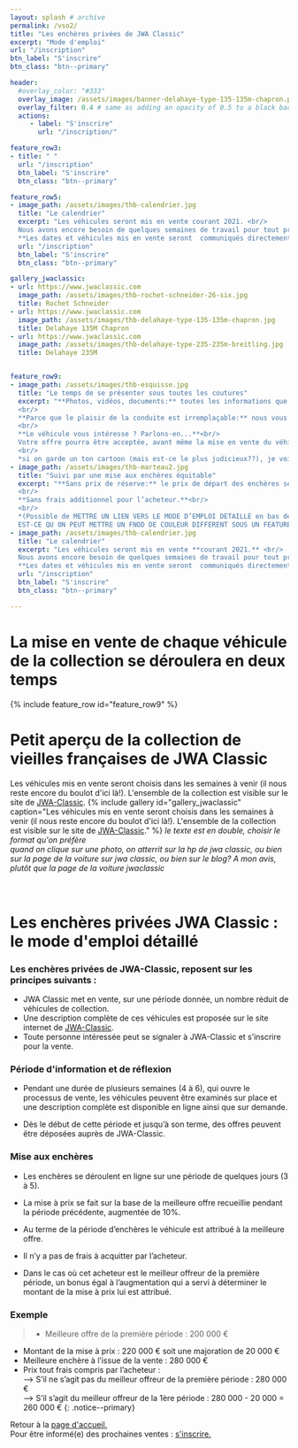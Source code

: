 ```yaml
---
layout: splash # archive
permalink: /vso2/
title: "Les enchères privées de JWA Classic"
excerpt: "Mode d'emploi"
url: "/inscription"
btn_label: "S'inscrire"
btn_class: "btn--primary"

header:
  #overlay_color: "#333"
  overlay_image: /assets/images/banner-delahaye-type-135-135m-chapron.png
  overlay_filter: 0.4 # same as adding an opacity of 0.5 to a black background
  actions:
     - label: "S'inscrire"
       url: "/inscription/"

feature_row3:
- title: " "
  url: "/inscription"
  btn_label: "S'inscrire"
  btn_class: "btn--primary"

feature_row5:
- image_path: /assets/images/thb-calendrier.jpg
  title: "Le calendrier"
  excerpt: "Les véhicules seront mis en vente courant 2021. <br/>
  Nous avons encore besoin de quelques semaines de travail pour tout préparer et vous donner plus de détails. <br/>
  **Les dates et véhicules mis en vente seront  communiqués directement aux inscrits.<br/> Inscrivez-vous ici pour rester informé(e) des prochaines ventes!**"
  url: "/inscription"
  btn_label: "S'inscrire"
  btn_class: "btn--primary"

gallery_jwaclassic:
- url: https://www.jwaclassic.com
  image_path: /assets/images/thb-rochet-schneider-26-six.jpg
  title: Rochet Schneider
- url: https://www.jwaclassic.com
  image_path: /assets/images/thb-delahaye-type-135-135m-chapron.jpg
  title: Delahaye 135M Chapron
- url: https://www.jwaclassic.com
  image_path: /assets/images/thb-delahaye-type-235-235m-breitling.jpg
  title: Delahaye 235M


feature_row9:
- image_path: /assets/images/thb-esquisse.jpg
  title: "Le temps de se présenter sous toutes les coutures"
  excerpt: "**Photos, vidéos, documents:** toutes les informations que vous souhaitez seront mises à votre disposition avant la mise aux enchères .<br/>
  <br/>
  **Parce que le plaisir de la conduite est irremplaçable:** nous vous accueillerons avec plaisir pour **venir essayer le véhicule sur les routes pittoresques de la Loire.**<br/>
  <br/>
  **Le véhicule vous intéresse ? Parlons-en...**<br/>
  Votre offre pourra être acceptée, avant même la mise en vente du véhicule.<br/>
  <br/>
  *si on garde un ton cartoon (mais est-ce le plus judicieux??), je vois bien l'image de la voiture qui soulève sa carrosserie comme une robe...*"
- image_path: /assets/images/thb-marteau2.jpg
  title: "Suivi par une mise aux enchères équitable"
  excerpt: "**Sans prix de réserve:** le prix de départ des enchères sera fixé en fonction de la meilleure offre émise lors de la présentation du véhicule.<br/>
  <br/>
  **Sans frais additionnel pour l’acheteur.**<br/>
  <br/>
  *(Possible de METTRE UN LIEN VERS LE MODE D’EMPLOI DETAILLE en bas de page ? )<br/>
  EST-CE QU ON PEUT METTRE UN FNOD DE COULEUR DIFFERENT SOUS UN FEATURE ROW?<br/>"
- image_path: /assets/images/thb-calendrier.jpg
  title: "Le calendrier"
  excerpt: "Les véhicules seront mis en vente **courant 2021.** <br/>
  Nous avons encore besoin de quelques semaines de travail pour tout préparer et vous donner plus de détails. <br/>
  **Les dates et véhicules mis en vente seront  communiqués directement aux inscrits.<br/> Inscrivez-vous ici pour rester informé(e) des prochaines ventes!**"
  url: "/inscription"
  btn_label: "S'inscrire"
  btn_class: "btn--primary"

---
```

# La mise en vente de chaque véhicule de la collection se déroulera en deux temps

{% include feature_row id="feature_row9" %}

# Petit aperçu de la collection de vieilles françaises de JWA Classic
Les véhicules mis en vente seront choisis dans les semaines à venir (il nous reste encore du boulot d'ici là!). L'ensemble de la collection est visible sur le site de [JWA-Classic](https://www.jwaclassic.com).
{% include gallery id="gallery_jwaclassic" caption="Les véhicules mis en vente seront choisis dans les semaines à venir (il nous reste encore du boulot d'ici là!). L'ensemble de la collection est visible sur le site de [JWA-Classic](https://www.jwaclassic.com)." %}
*le texte est en double, choisir le format qu'on préfère*<br/>
*quand on clique sur une photo, on atterrit sur la hp de jwa classic,  ou bien sur la page de la voiture sur jwa classic, ou bien sur le blog? A mon avis, plutôt que la page de la voiture jwaclassic*
<br/>
<br/>
<br/>
# Les enchères privées JWA Classic : le mode d'emploi détaillé

### Les enchères privées de JWA-Classic, reposent sur les principes suivants :
-	JWA Classic met en vente, sur une période donnée, un nombre réduit de véhicules de collection.
-	Une description complète de ces véhicules est proposée sur le site internet de [JWA-Classic](https://www.jwaclassic.com).
-	Toute personne intéressée peut se signaler à JWA-Classic et s’inscrire pour la vente.


### Période d'information et de réflexion
-	Pendant une durée de plusieurs semaines (4 à 6), qui ouvre le processus de vente, les véhicules peuvent être examinés sur place et une description complète est disponible en ligne ainsi que sur demande.

-	Dès le début de cette période et jusqu’à son terme, des offres peuvent être déposées auprès de JWA-Classic.


### Mise aux enchères
-	Les enchères se déroulent en ligne sur une période de quelques jours (3 à 5).

-	La mise à prix se fait sur la base de la meilleure offre recueillie pendant la période précédente, augmentée de 10%.

-	Au terme de la période d’enchères le véhicule est attribué à la meilleure offre.

-	Il n’y a pas de frais à acquitter par l’acheteur.

-	Dans le cas où cet acheteur est le meilleur offreur de la première période, un bonus égal à l’augmentation qui a servi à déterminer le montant de la mise à prix lui est attribué.


### Exemple
> -	Meilleure offre de la première période : 200 000 €
-	Montant de la mise à prix : 220 000 € soit une majoration de 20 000 €
-	Meilleure enchère à l’issue de la vente : 280 000 €
-	Prix tout frais compris par l’acheteur :<br/>
  --> S’il ne s’agit pas du meilleur offreur de la première période : 280 000 €<br/>
  --> S’il s’agit du meilleur offreur de la 1ère période : 280 000 - 20 000 = 260 000 €
{: .notice--primary}

Retour à la [page d'accueil.](/) <br/>
Pour être informé(e) des prochaines ventes : [s'inscrire.](/inscription)
